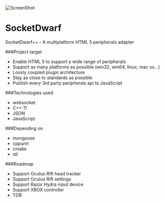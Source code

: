 ![ScreenShot](https://raw.github.com/motmot80/SocketDwarf/dev/src/Dwarfs/MasterDwarf/logo.png)

SocketDwarf
===========

SocketDwarf++ - A multiplatform HTML 5 peripherals adapter

###Project target
* Enable HTML 5 to support a wide range of peripherals
* Support as many platforms as possible (win32, win64, linux, mac os...)
* Loosly coupled plugin architecture
* Stay as close to standards as possible
* Publish every 3rd party peripherals api to JavaScript

###Technologies used
* websocket
* C++ 11
* JSON
* JavaScript

###Depending on
* mongoose
* cppunit
* cmake
* stl

###Roadmap
* Support Oculus Rift head tracker
* Support Oculus Rift settings
* Support Razor Hydra input device
* Support XBOX controller
* TDB
